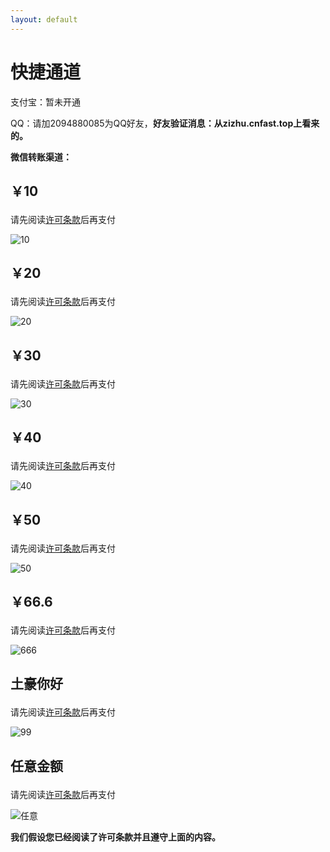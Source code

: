 ```yaml
---
layout: default
---
```


# 快捷通道

支付宝：暂未开通

QQ：请加2094880085为QQ好友，**好友验证消息：从zizhu.cnfast.top上看来的。**
 
 
**微信转账渠道：**
 
<h2 id="10">
		<p>￥10</p>
</h2>

请先阅读[许可条款](http://zizhu.cnfast.top/#部分事项)后再支付

![10](img/wx/10.png)

<h2 id="20">
		<p>￥20</p>
</h2>

请先阅读[许可条款](http://zizhu.cnfast.top/#部分事项)后再支付

![20](img/wx/20.png)

<h2 id="30">
		<p>￥30</p>
</h2>

请先阅读[许可条款](http://zizhu.cnfast.top/#部分事项)后再支付

![30](img/wx/30.png)

<h2 id="40">
		<p>￥40</p>
</h2>

请先阅读[许可条款](http://zizhu.cnfast.top/#部分事项)后再支付

![40](img/wx/40.png)

<h2 id="50">
		<p>￥50</p>
</h2>

请先阅读[许可条款](http://zizhu.cnfast.top/#部分事项)后再支付

![50](img/wx/50.png)

<h2 id="666">
		<p>￥66.6</p>
</h2>

请先阅读[许可条款](http://zizhu.cnfast.top/#部分事项)后再支付

![666](img/wx/666.png)

<h2 id="土豪你好">
		<p>土豪你好</p>
</h2>

请先阅读[许可条款](http://zizhu.cnfast.top/#部分事项)后再支付

![99](img/wx/99.png)

<h2 id="任意金额">
		<p>任意金额</p>
</h2>

请先阅读[许可条款](http://zizhu.cnfast.top/#部分事项)后再支付

![任意](img/wx/other.png)


**我们假设您已经阅读了许可条款并且遵守上面的内容。**
